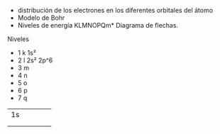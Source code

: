 *  distribución de los electrones en los diferentes orbitales del átomo	
*  Modelo de Bohr
*  Niveles de energía KLMNOPQm*  Diagrama de flechas.




Niveles

* 1 k	1s²
* 2 l	2s²	2p^6
* 3 m 
* 4 n
* 5 o
* 6 p
* 7 q


|   |   |   |   |   |
|---|---|---|---|---|
| 1s  |   |   |   |   |
|   |   |   |   |   |
|   |   |   |   |   |